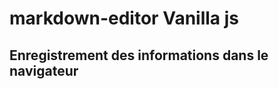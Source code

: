 # markdown-editor Vanilla js

## Enregistrement des informations dans le navigateur

<a href="http://zupimages.net/viewer.php?id=19/02/dgp5.png"><img src="https://zupimages.net/up/19/02/dgp5.png" alt="" /></a>
